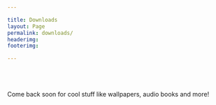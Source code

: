 ```yaml
---

title: Downloads
layout: Page
permalink: downloads/
headerimg: 
footerimg: 

---
```

<br /><br /><br />
Come back soon for cool stuff like wallpapers, audio books and more!